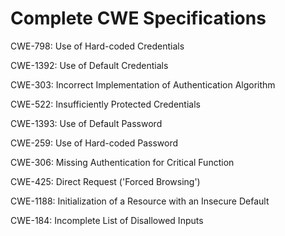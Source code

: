 

# Complete CWE Specifications

CWE-798: Use of Hard-coded Credentials

CWE-1392: Use of Default Credentials

CWE-303: Incorrect Implementation of Authentication Algorithm

CWE-522: Insufficiently Protected Credentials

CWE-1393: Use of Default Password

CWE-259: Use of Hard-coded Password

CWE-306: Missing Authentication for Critical Function

CWE-425: Direct Request ('Forced Browsing')

CWE-1188: Initialization of a Resource with an Insecure Default

CWE-184: Incomplete List of Disallowed Inputs
